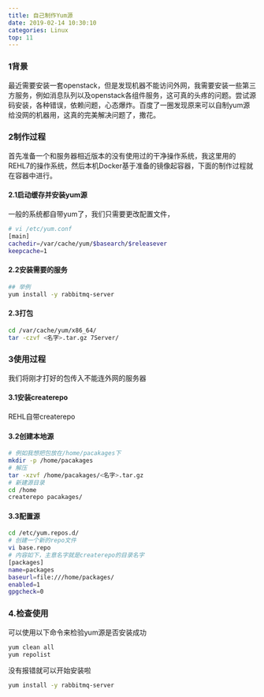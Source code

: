 ```yaml
---
title: 自己制作Yum源
date: 2019-02-14 10:30:10
categories: Linux
top: 11
---
```


### 1背景

最近需要安装一套openstack，但是发现机器不能访问外网，我需要安装一些第三方服务，例如消息队列以及openstack各组件服务，这可真的头疼的问题。尝试源码安装，各种错误，依赖问题，心态爆炸。百度了一圈发现原来可以自制yum源给没网的机器用，这真的完美解决问题了，撒花。

### 2制作过程

首先准备一个和服务器相近版本的没有使用过的干净操作系统，我这里用的REHL7的操作系统，然后本机Docker基于准备的镜像起容器，下面的制作过程就在容器中进行。

#### 2.1启动缓存并安装yum源

一般的系统都自带yum了，我们只需要更改配置文件，

```bash
# vi /etc/yum.conf
[main]
cachedir=/var/cache/yum/$basearch/$releasever
keepcache=1
```

#### 2.2安装需要的服务

```bash
## 举例
yum install -y rabbitmq-server
```

#### 2.3打包

```bash
cd /var/cache/yum/x86_64/
tar -czvf <名字>.tar.gz 7Server/
```

### 3使用过程

我们将刚才打好的包传入不能连外网的服务器

#### 3.1安装createrepo 

REHL自带createrepo 

#### 3.2创建本地源

```bash
# 例如我想把包放在/home/pacakages下
mkdir -p /home/pacakages
# 解压
tar -xzvf /home/pacakages/<名字>.tar.gz
# 新建源目录
cd /home
createrepo pacakages/
```

#### 3.3配置源

```bash
cd /etc/yum.repos.d/
# 创建一个新的repo文件
vi base.repo
# 内容如下，主意名字就是createrepo的目录名字
[packages]
name=packages
baseurl=file:///home/packages/
enabled=1
gpgcheck=0
```

### 4.检查使用

可以使用以下命令来检验yum源是否安装成功

```bash
yum clean all
yum repolist
```

没有报错就可以开始安装啦

```bash
yum install -y rabbitmq-server
```
